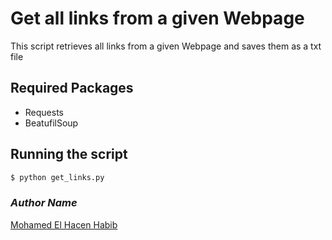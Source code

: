 # Get all links from a given Webpage
This script retrieves all links from a given Webpage and saves them as a txt file

## Required Packages
- Requests
- BeatufilSoup

## Running the script
```bash
$ python get_links.py
```
### *Author Name*
[Mohamed El Hacen Habib](https://github.com/mohamedelhacen)